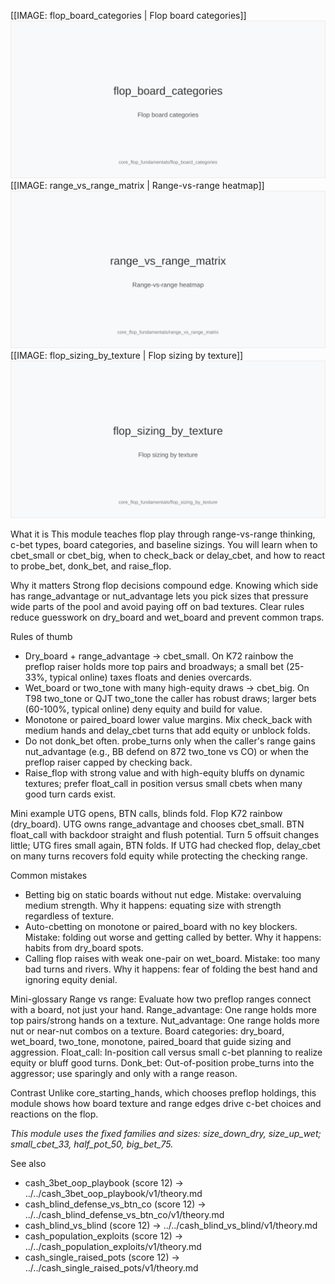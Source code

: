 [[IMAGE: flop_board_categories | Flop board categories]]
![Flop board categories](images/flop_board_categories.svg)
[[IMAGE: range_vs_range_matrix | Range-vs-range heatmap]]
![Range-vs-range heatmap](images/range_vs_range_matrix.svg)
[[IMAGE: flop_sizing_by_texture | Flop sizing by texture]]
![Flop sizing by texture](images/flop_sizing_by_texture.svg)

What it is
This module teaches flop play through range-vs-range thinking, c-bet types, board categories, and baseline sizings. You will learn when to cbet_small or cbet_big, when to check_back or delay_cbet, and how to react to probe_bet, donk_bet, and raise_flop.

Why it matters
Strong flop decisions compound edge. Knowing which side has range_advantage or nut_advantage lets you pick sizes that pressure wide parts of the pool and avoid paying off on bad textures. Clear rules reduce guesswork on dry_board and wet_board and prevent common traps.

Rules of thumb
- Dry_board + range_advantage -> cbet_small. On K72 rainbow the preflop raiser holds more top pairs and broadways; a small bet (25-33%, typical online) taxes floats and denies overcards.
- Wet_board or two_tone with many high-equity draws -> cbet_big. On T98 two_tone or QJT two_tone the caller has robust draws; larger bets (60-100%, typical online) deny equity and build for value.
- Monotone or paired_board lower value margins. Mix check_back with medium hands and delay_cbet turns that add equity or unblock folds.
- Do not donk_bet often. probe_turns only when the caller's range gains nut_advantage (e.g., BB defend on 872 two_tone vs CO) or when the preflop raiser capped by checking back.
- Raise_flop with strong value and with high-equity bluffs on dynamic textures; prefer float_call in position versus small cbets when many good turn cards exist.

Mini example
UTG opens, BTN calls, blinds fold. Flop K72 rainbow (dry_board). UTG owns range_advantage and chooses cbet_small. BTN float_call with backdoor straight and flush potential. Turn 5 offsuit changes little; UTG fires small again, BTN folds. If UTG had checked flop, delay_cbet on many turns recovers fold equity while protecting the checking range.

Common mistakes
- Betting big on static boards without nut edge. Mistake: overvaluing medium strength. Why it happens: equating size with strength regardless of texture.
- Auto-cbetting on monotone or paired_board with no key blockers. Mistake: folding out worse and getting called by better. Why it happens: habits from dry_board spots.
- Calling flop raises with weak one-pair on wet_board. Mistake: too many bad turns and rivers. Why it happens: fear of folding the best hand and ignoring equity denial.

Mini-glossary
Range vs range: Evaluate how two preflop ranges connect with a board, not just your hand.
Range_advantage: One range holds more top pairs/strong hands on a texture.
Nut_advantage: One range holds more nut or near-nut combos on a texture.
Board categories: dry_board, wet_board, two_tone, monotone, paired_board that guide sizing and aggression.
Float_call: In-position call versus small c-bet planning to realize equity or bluff good turns.
Donk_bet: Out-of-position probe_turns into the aggressor; use sparingly and only with a range reason.

Contrast
Unlike core_starting_hands, which chooses preflop holdings, this module shows how board texture and range edges drive c-bet choices and reactions on the flop.

_This module uses the fixed families and sizes: size_down_dry, size_up_wet; small_cbet_33, half_pot_50, big_bet_75._

See also
- cash_3bet_oop_playbook (score 12) -> ../../cash_3bet_oop_playbook/v1/theory.md
- cash_blind_defense_vs_btn_co (score 12) -> ../../cash_blind_defense_vs_btn_co/v1/theory.md
- cash_blind_vs_blind (score 12) -> ../../cash_blind_vs_blind/v1/theory.md
- cash_population_exploits (score 12) -> ../../cash_population_exploits/v1/theory.md
- cash_single_raised_pots (score 12) -> ../../cash_single_raised_pots/v1/theory.md